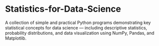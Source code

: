 # Statistics-for-Data-Science
A collection of simple and practical Python programs demonstrating key statistical concepts for data science — including descriptive statistics, probability distributions, and data visualization using NumPy, Pandas, and Matplotlib.
